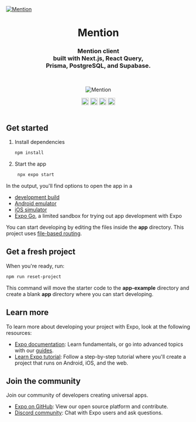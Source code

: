 <a href="https://mention.earth/" target="_blank" rel="noopener">
  <picture>
    <source media="(prefers-color-scheme: dark)" srcset="" />
    <img alt="Mention" src="" />
  </picture>
</a>

<div align="center">
  <h1>Mention</h1>
  <h3>Mention client<br />built with Next.js, React Query,<br /> Prisma, PostgreSQL, and Supabase.</h3>
  
  <br />
  <figure>
    <img src="https://raw.githubusercontent.com/OxyHQ/Mention/main/public/MentionBanner.png" alt="Mention" />
  </figure>
</div>

<div align="center">
  <img src="https://img.shields.io/github/stars/OxyHQ/MentionReact?style=flat" height="20">
  <img src="https://img.shields.io/github/commit-activity/m/OxyHQ/MentionReact" height="20">
  <img src="https://img.shields.io/github/deployments/OxyHQ/MentionReact/Production?label=vercel&logo=vercel&logoColor=white" height="20">
  <a href="https://twitter.com/OxyHQ?ref_src=twsrc%5Etfw" target="_blank"><img src="https://img.shields.io/twitter/follow/OxyHQ?style=social" height="20"></a>
</div>

<br />


## Get started

1. Install dependencies

   ```bash
   npm install
   ```

2. Start the app

   ```bash
    npx expo start
   ```

In the output, you'll find options to open the app in a

- [development build](https://docs.expo.dev/develop/development-builds/introduction/)
- [Android emulator](https://docs.expo.dev/workflow/android-studio-emulator/)
- [iOS simulator](https://docs.expo.dev/workflow/ios-simulator/)
- [Expo Go](https://expo.dev/go), a limited sandbox for trying out app development with Expo

You can start developing by editing the files inside the **app** directory. This project uses [file-based routing](https://docs.expo.dev/router/introduction).

## Get a fresh project

When you're ready, run:

```bash
npm run reset-project
```

This command will move the starter code to the **app-example** directory and create a blank **app** directory where you can start developing.

## Learn more

To learn more about developing your project with Expo, look at the following resources:

- [Expo documentation](https://docs.expo.dev/): Learn fundamentals, or go into advanced topics with our [guides](https://docs.expo.dev/guides).
- [Learn Expo tutorial](https://docs.expo.dev/tutorial/introduction/): Follow a step-by-step tutorial where you'll create a project that runs on Android, iOS, and the web.

## Join the community

Join our community of developers creating universal apps.

- [Expo on GitHub](https://github.com/expo/expo): View our open source platform and contribute.
- [Discord community](https://chat.expo.dev): Chat with Expo users and ask questions.